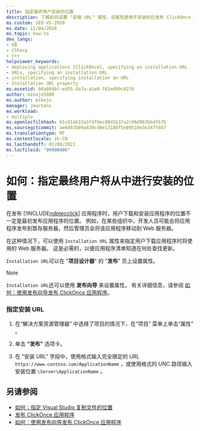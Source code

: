 ```yaml
---
title: 指定最终用户安装的位置
description: 了解如何设置 "安装 URL" 属性，该属性是用于安装的已发布 ClickOnce 应用程序的宿主。
ms.custom: SEO-VS-2020
ms.date: 11/04/2016
ms.topic: how-to
dev_langs:
- VB
- CSharp
- C++
helpviewer_keywords:
- deploying applications [ClickOnce], specifying an installation URL
- URLs, specifying an installation URL
- installation, specifying installation an URL
- Installation URL property
ms.assetid: 04a804bf-ed55-4a7a-a1e6-f63ed99c0276
author: mikejo5000
ms.author: mikejo
manager: jmartens
ms.workload:
- multiple
ms.openlocfilehash: 61c81ab15a3f4f6ec89d1b37a2c96d963bbdf67b
ms.sourcegitcommit: ae6d47b09a439cd0e13180f5e89510e3e347fd47
ms.translationtype: MT
ms.contentlocale: zh-CN
ms.lasthandoff: 02/08/2021
ms.locfileid: "99900406"
---
```

# <a name="how-to-specify-the-location-where-end-users-will-install-from"></a>如何：指定最终用户将从中进行安装的位置

在发布 [!INCLUDE[ndptecclick](../deployment/includes/ndptecclick_md.md)] 应用程序时，用户下载和安装应用程序的位置不一定是最初发布应用程序的位置。 例如，在某些组织中，开发人员可能会将应用程序发布到暂存服务器，然后管理员会将该应用程序移动到 Web 服务器。

在这种情况下，可以使用 `Installation URL` 属性来指定用户下载应用程序时将使用的 Web 服务器。 这是必需的，以便应用程序清单知道在何处查找更新。

`Installation URL`可以在 "**项目设计器**" 的 "**发布**" 页上设置属性。

> [!NOTE]
> `Installation URL`还可以使用 **发布向导** 来设置属性。 有关详细信息，请参阅 [如何：使用发布向导发布 ClickOnce 应用程序](../deployment/how-to-publish-a-clickonce-application-using-the-publish-wizard.md)。

### <a name="to-specify-an-installation-url"></a>指定安装 URL

1. 在“解决方案资源管理器” 中选择了项目的情况下，在“项目”  菜单上单击“属性” 。

2. 单击 **“发布”** 选项卡。

3. 在 "安装 URL" 字段中，使用格式输入完全限定的 URL `https://www.contoso.com/ApplicationName` ，或使用格式的 UNC 路径输入安装位置 `\Server\ApplicationName` 。

## <a name="see-also"></a>另请参阅
- [如何：指定 Visual Studio 复制文件的位置](../deployment/how-to-specify-where-visual-studio-copies-the-files.md)
- [发布 ClickOnce 应用程序](../deployment/publishing-clickonce-applications.md)
- [如何：使用发布向导发布 ClickOnce 应用程序](../deployment/how-to-publish-a-clickonce-application-using-the-publish-wizard.md)